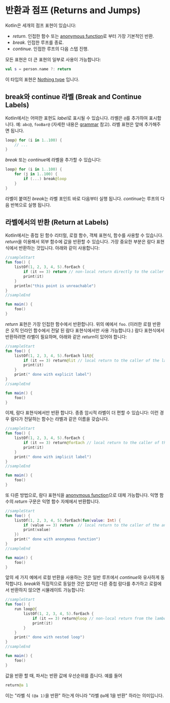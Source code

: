 # 반환과 점프 (Returns and Jumps)

Kotlin은 세개의 점프 표현이 있습니다:

* *return*. 인접한 함수 또는 [anonymous function](http://app.gitbook.com/@bbiguduk/s/kotlin/language-guide/functions-and-lambdas/higher-order-functions-and-lambdas#anonymous-functions)로 부터 가장 기본적인 반환.
* *break*. 인접한 루프를 종료.
* *continue*. 인접한 루프의 다음 스텝 진행.

모든 표현은 더 큰 표현의 일부로 사용이 가능합니다:

```kotlin
val s = person.name ?: return
```

이 타입의 표현은 [Nothing type](https://kotlinlang.org/docs/reference/exceptions.html#the-nothing-type) 입니다.

## break와 continue 라벨 (Break and Continue Labels)

Kotlin에서는 어떠한 표현도 *label*로 표시될 수 있습니다.
라벨은 `@`를 추가하여 표시합니다. 예: `abc@`, `fooBar@` (자세한 내용은 [grammar](https://kotlinlang.org/docs/reference/grammar.html#label) 참고).
라벨 표현은 앞에 추가해주면 됩니다.

```kotlin
loop@ for (i in 1..100) {
    // ...
}
```

*break* 또는 *continue*에 라벨을 추가할 수 있습니다:

```kotlin
loop@ for (i in 1..100) {
    for (j in 1..100) {
        if (...) break@loop
    }
}
```

라벨이 붙여진 *break*는 라벨 포인트 바로 다음부터 실행 됩니다.
*continue*는 루프의 다음 반복으로 실행 됩니다.


## 라벨에서의 반환 (Return at Labels)

Kotlin에서는 중첩 된 함수 리터럴, 로컬 함수, 객체 표현식, 함수를 사용할 수 있습니다.
*return*을 이용해서 외부 함수에 값을 반환할 수 있습니다.
가장 중요한 부분은 람다 표현식에서 반환하는 것입니다. 아래와 같이 사용합니다:

```kotlin
//sampleStart
fun foo() {
    listOf(1, 2, 3, 4, 5).forEach {
        if (it == 3) return // non-local return directly to the caller of foo()
        print(it)
    }
    println("this point is unreachable")
}
//sampleEnd

fun main() {
    foo()
}
```

*return* 표현은 가장 인접한 함수에서 반환합니다. 위의 예에서 `foo`.
(이러한 로컬 반환은 오직 인라인 함수에서 전달 된 람다 표현식에서만 사용 가능합니다.)
람다 표현식에서 반환하려면 라벨이 필요하며, 아래와 같은 *return*이 있어야 합니다:

```kotlin
//sampleStart
fun foo() {
    listOf(1, 2, 3, 4, 5).forEach lit@{
        if (it == 3) return@lit // local return to the caller of the lambda, i.e. the forEach loop
        print(it)
    }
    print(" done with explicit label")
}
//sampleEnd

fun main() {
    foo()
}
```

이제, 람다 표현식에서만 반환 합니다. 종종 암시적 라벨이 더 편할 수 있습니다:
이런 경우 람다가 전달하는 함수는 라벨과 같은 이름을 갖습니다.

```kotlin
//sampleStart
fun foo() {
    listOf(1, 2, 3, 4, 5).forEach {
        if (it == 3) return@forEach // local return to the caller of the lambda, i.e. the forEach loop
        print(it)
    }
    print(" done with implicit label")
}
//sampleEnd

fun main() {
    foo()
}
```

또 다른 방법으로, 람다 표현식을 [anonymous function](http://app.gitbook.com/@bbiguduk/s/kotlin/language-guide/functions-and-lambdas/higher-order-functions-and-lambdas#anonymous-functions)으로 대체 가능합니다.
익명 함수의 *return* 구문은 익명 함수 자체에서 반환합니다.

```kotlin
//sampleStart
fun foo() {
    listOf(1, 2, 3, 4, 5).forEach(fun(value: Int) {
        if (value == 3) return  // local return to the caller of the anonymous fun, i.e. the forEach loop
        print(value)
    })
    print(" done with anonymous function")
}
//sampleEnd

fun main() {
    foo()
}
```

앞의 세 가지 예에서 로컬 반환을 사용하는 것은 일반 루프에서 *continue*와 유사하게 동작합니다. *break*와 직접적으로 동일한 것은 없지만 다른 중첩 람다를 추가하고 로컬에서 반환하지 않으면 시뮬레이트 가능합니다:

```kotlin
//sampleStart
fun foo() {
    run loop@{
        listOf(1, 2, 3, 4, 5).forEach {
            if (it == 3) return@loop // non-local return from the lambda passed to run
            print(it)
        }
    }
    print(" done with nested loop")
}
//sampleEnd

fun main() {
    foo()
}
```

값을 반환 할 때, 파서는 반환 값에 우선순위를 줍니다. 예를 들어

```kotlin
return@a 1
```

이는 "라벨 식 `(@a 1)`을 반환" 하는게 아니라 "라벨 `@a`에 1을 반환" 하라는 의미입니다.